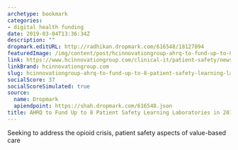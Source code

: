 ```yaml
---
archetype: bookmark
categories:
- digital health funding
date: 2019-03-04T13:36:34Z
description: ""
dropmark.editURL: http://radhikan.dropmark.com/616548/18127894
featuredImage: /img/content/post/hcinnovationgroup-ahrq-to-fund-up-to-8-patient-safety-learning-laboratories-in-2019.jpg
link: https://www.hcinnovationgroup.com/clinical-it/patient-safety/news/21070429/ahrq-to-fund-up-to-8-patient-safety-learning-laboratories-in-2019
linkBrand: hcinnovationgroup.com
slug: hcinnovationgroup-ahrq-to-fund-up-to-8-patient-safety-learning-laboratories-in-2019
socialScore: 37
socialScoreSimulated: true
source:
  name: Dropmark
  apiendpoint: https://shah.dropmark.com/616548.json
title: AHRQ to Fund Up to 8 Patient Safety Learning Laboratories in 2019
---
```

Seeking to address the opioid crisis, patient safety aspects of value-based care